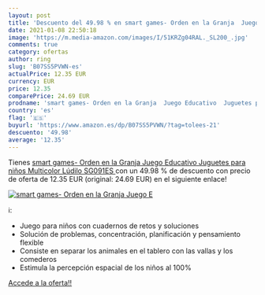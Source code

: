 ```yaml
---
layout: post
title: 'Descuento del 49.98 % en smart games- Orden en la Granja  Juego E'
date: 2021-01-08 22:50:18
image: 'https://m.media-amazon.com/images/I/51KRZg04RAL._SL200_.jpg'
comments: true
category: ofertas
author: ring
slug: 'B07SS5PVWN-es'
actualPrice: 12.35 EUR
currency: EUR
price: 12.35
comparePrice: 24.69 EUR
prodname: 'smart games- Orden en la Granja  Juego Educativo  Juguetes para niños  Multicolor  Lúdilo SG091ES '
country: 'es'
flag: '🇪🇸'
buyurl: 'https://www.amazon.es/dp/B07SS5PVWN/?tag=tolees-21'
descuento: '49.98'
average: '12.35'
---
```


Tienes [smart games- Orden en la Granja  Juego Educativo  Juguetes para niños  Multicolor  Lúdilo SG091ES ](https://www.amazon.es/dp/B07SS5PVWN/?tag=tolees-21) con un 49.98 % de descuento con precio de oferta de 12.35 EUR (original: 24.69 EUR) en el siguiente enlace!

[![smart games- Orden en la Granja  Juego E](https://m.media-amazon.com/images/I/51KRZg04RAL._SL200_.jpg)](https://www.amazon.es/dp/B07SS5PVWN/?tag=tolees-21)

ℹ️:

- Juego para niños con cuadernos de retos y soluciones
- Solución de problemas, concentración, planificación y pensamiento flexible
- Consiste en separar los animales en el tablero con las vallas y los comederos
- Estimula la percepción espacial de los niños al 100%

[Accede a la oferta!!](https://www.amazon.es/dp/B07SS5PVWN/?tag=tolees-21)
